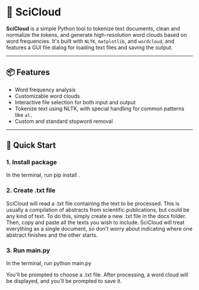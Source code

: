# 🧠 SciCloud

**SciCloud** is a simple Python tool to tokenize text documents, clean and normalize the tokens, and generate high-resolution word clouds based on word frequencies. It's built with `NLTK`, `matplotlib`, and `wordcloud`, and features a GUI file dialog for loading text files and saving the output.

---

## 📦 Features

- Word frequency analysis
- Customizable word clouds
- Interactive file selection for both input and output
- Tokenize text using NLTK, with special handling for common patterns like `al.`
- Custom and standard stopword removal

---

## 🚀 Quick Start

### 1. Install package
In the terminal, run pip install .

### 2. Create .txt file
SciCloud will read a .txt file containing the text to be processed. This is usually a compilation of abstracts from scientific publications, but could be any kind of text.
To do this, simply create a new .txt file in the docs folder. Then, copy and paste all the texts you wish to include.
SciCloud will treat everything as a single document, so don't worry about indicating where one abstract finishes and the other starts.

### 3. Run main.py
In the terminal, run python main.py

You'll be prompted to choose a .txt file. After processing, a word cloud will be displayed, and you'll be prompted to save it.



